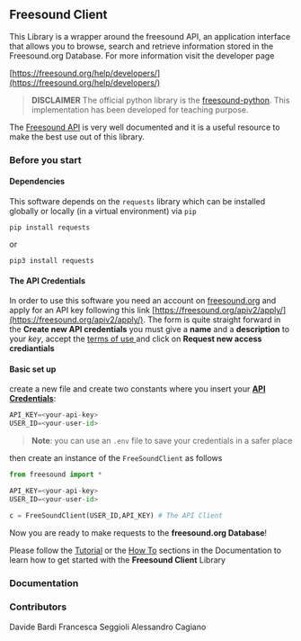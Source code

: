 ## Freesound Client

This Library is a wrapper around the freesound API, an application interface that allows you to browse, search and retrieve information stored in the Freesound.org Database. For more information visit the developer page

[https://freesound.org/help/developers/](https://freesound.org/help/developers/)

> **DISCLAIMER**
The official python library is the [freesound-python](https://github.com/MTG/freesound-python). This implementation has been developed for teaching purpose.

The [Freesound API](https://freesound.org/docs/api/index.html) is very well documented and it is a useful resource to make the best use out of this library.

### Before you start
#### Dependencies
This software depends on the `requests` library which can be installed globally or locally (in a virtual environment) via `pip`
```
pip install requests
```
or
```
pip3 install requests
```

#### The API Credentials
In order to use this software you need an account on [freesound.org](https://freesound.org) and apply for an API key following this link [https://freesound.org/apiv2/apply/](https://freesound.org/apiv2/apply/). The form is quite straight forward in the **Create new API credentials** you must give a **name** and a **description** to your *key*, accept the [terms of use ](https://freesound.org/help/tos_api/) and click on **Request new access crediantials**


#### Basic set up
create a new file and create two constants where you insert your [**API Credentials**](index.md#the-api-credentials):
```py
API_KEY=<your-api-key>
USER_ID=<your-user-id>
```
> **Note**: you can use an `.env` file to save your credentials in a safer place

then create an instance of the `FreeSoundClient` as follows

```py
from freesound import *

API_KEY=<your-api-key>
USER_ID=<your-user-id>

c = FreeSoundClient(USER_ID,API_KEY) # The API Client
```
Now you are ready to make requests to the **freesound.org Database**!

Please follow the [Tutorial](tutorial.md) or the [How To](how-to-guide.md) sections in the Documentation to learn how to get started with the **Freesound Client** Library

### Documentation

### Contributors
Davide Bardi
Francesca Seggioli
Alessandro Cagiano